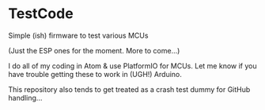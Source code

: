 # TestCode
Simple (ish) firmware to test various MCUs

(Just the ESP ones for the moment.  More to come...)

I do all of my coding in Atom & use PlatformIO for MCUs.
Let me know if you have trouble getting these to work in (UGH!) Arduino.

This repository also tends to get treated as a crash test dummy for GitHub handling...
